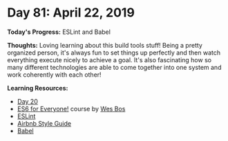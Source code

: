 # Day 81: April 22, 2019

**Today's Progress:** ESLint and Babel

**Thoughts:** Loving learning about this build tools stuff! Being a pretty organized person, it's always fun to set things up perfectly and then watch everything execute nicely to achieve a goal. It's also fascinating how so many different technologies are able to come together into one system and work coherently with each other!

**Learning Resources:**
* [Day 20](./day-020.md)
* [ES6 for Everyone!](https://es6.io/) course by [Wes Bos](https://wesbos.com/)
* [ESLint](https://eslint.org/)
* [Airbnb Style Guide](https://github.com/airbnb/javascript)
* [Babel](https://babeljs.io/)
